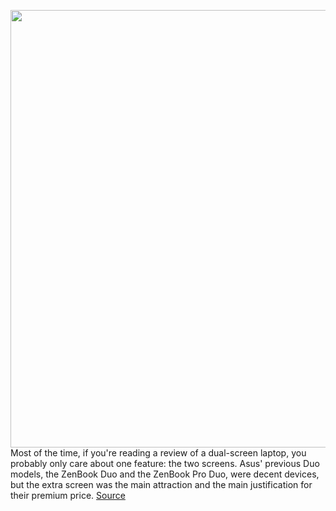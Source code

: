 <img src='https://cdn.vox-cdn.com/thumbor/vUPdu9_4Exx81RLfJD9JCUi--2E=/0x0:2040x1360/1200x675/filters:focal(866x563:1192x889)/cdn.vox-cdn.com/uploads/chorus_image/image/67389254/mchin_181204_4182_0003.0.0.jpg' width='700px' /><br/>
Most of the time, if you're reading a review of a dual-screen laptop, you probably only care about one feature: the two screens. Asus' previous Duo models, the ZenBook Duo and the ZenBook Pro Duo, were decent devices, but the extra screen was the main attraction and the main justification for their premium price.
<a href='https://www.theverge.com/21431381/asus-rog-zephyrus-duo-15-review'> Source <a/>